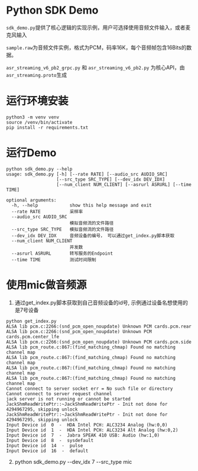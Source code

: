 # Python SDK Demo
`sdk_demo.py`提供了核心逻辑的实现示例，用户可选择使用音频文件输入，或者麦克风输入

`sample.raw`为音频文件实例，格式为PCM，码率16K，每个音频帧包含16Bits的数据。

`asr_streaming_v6_pb2_grpc.py` 和 `asr_streaming_v6_pb2.py` 为核心API，由`asr_streaming.proto`生成

# 运行环境安装
```
python3 -m venv venv
source /venv/bin/activate
pip install -r requirements.txt
```
# 运行Demo
```
python sdk_demo.py --help  
usage: sdk_demo.py [-h] [--rate RATE] [--audio_src AUDIO_SRC]
                   [--src_type SRC_TYPE] [--dev_idx DEV_IDX]
                   [--num_client NUM_CLIENT] [--asrurl ASRURL] [--time TIME]

optional arguments:
  -h, --help            show this help message and exit
  --rate RATE           采样率
  --audio_src AUDIO_SRC
                        模拟音频流的文件路径
  --src_type SRC_TYPE   模拟音频流的文件路径
  --dev_idx DEV_IDX     音频设备的编号， 可以通过get_index.py脚本获取
  --num_client NUM_CLIENT
                        并发数
  --asrurl ASRURL       转写服务的Endpoint
  --time TIME           测试时间限制

```


# 使用mic做音频源
1. 通过get_index.py脚本获取到自己音频设备的id号, 示例通过设备名想使用的是7号设备
```
python get_index.py 
ALSA lib pcm.c:2266:(snd_pcm_open_noupdate) Unknown PCM cards.pcm.rear
ALSA lib pcm.c:2266:(snd_pcm_open_noupdate) Unknown PCM cards.pcm.center_lfe
ALSA lib pcm.c:2266:(snd_pcm_open_noupdate) Unknown PCM cards.pcm.side
ALSA lib pcm_route.c:867:(find_matching_chmap) Found no matching channel map
ALSA lib pcm_route.c:867:(find_matching_chmap) Found no matching channel map
ALSA lib pcm_route.c:867:(find_matching_chmap) Found no matching channel map
ALSA lib pcm_route.c:867:(find_matching_chmap) Found no matching channel map
Cannot connect to server socket err = No such file or directory
Cannot connect to server request channel
jack server is not running or cannot be started
JackShmReadWritePtr::~JackShmReadWritePtr - Init not done for 4294967295, skipping unlock
JackShmReadWritePtr::~JackShmReadWritePtr - Init not done for 4294967295, skipping unlock
Input Device id  0  -  HDA Intel PCH: ALC3234 Analog (hw:0,0)
Input Device id  1  -  HDA Intel PCH: ALC3234 Alt Analog (hw:0,2)
Input Device id  7  -  Jabra SPEAK 410 USB: Audio (hw:1,0)
Input Device id  8  -  sysdefault
Input Device id  14  -  pulse
Input Device id  16  -  default
```
2. python sdk_demo.py --dev_idx 7 --src_type mic